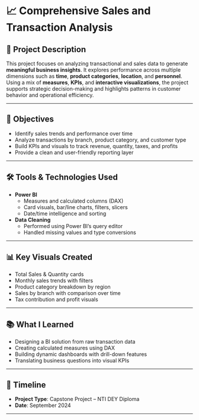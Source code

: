 # 📈 Comprehensive Sales and Transaction Analysis

## 📌 Project Description

This project focuses on analyzing transactional and sales data to generate **meaningful business insights**. It explores performance across multiple dimensions such as **time**, **product categories**, **location**, and **personnel**. Using a mix of **measures**, **KPIs**, and **interactive visualizations**, the project supports strategic decision-making and highlights patterns in customer behavior and operational efficiency.

---

## 🎯 Objectives

- Identify sales trends and performance over time
- Analyze transactions by branch, product category, and customer type
- Build KPIs and visuals to track revenue, quantity, taxes, and profits
- Provide a clean and user-friendly reporting layer

---

## 🛠️ Tools & Technologies Used

- **Power BI**
  - Measures and calculated columns (DAX)
  - Card visuals, bar/line charts, filters, slicers
  - Date/time intelligence and sorting
- **Data Cleaning**
  - Performed using Power BI’s query editor
  - Handled missing values and type conversions

---

## 📊 Key Visuals Created

- Total Sales & Quantity cards
- Monthly sales trends with filters
- Product category breakdown by region
- Sales by branch with comparison over time
- Tax contribution and profit visuals

---

## 📚 What I Learned

- Designing a BI solution from raw transaction data
- Creating calculated measures using DAX
- Building dynamic dashboards with drill-down features
- Translating business questions into visual KPIs

---

## 📅 Timeline

- **Project Type**: Capstone Project – NTI DEY Diploma  
- **Date**: September 2024

---

